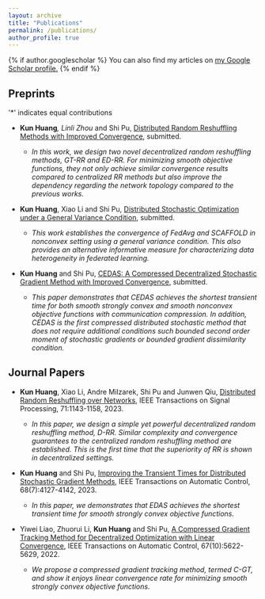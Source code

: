 ```yaml
---
layout: archive
title: "Publications"
permalink: /publications/
author_profile: true
---
```



{% if author.googlescholar %}
  You can also find my articles on <u><a href="{{author.googlescholar}}">my Google Scholar profile</a>.</u>
{% endif %}

Preprints
----
'*' indicates equal contributions

+ **Kun Huang**<sup>*</sup>, Linli Zhou<sup>*</sup> and Shi Pu, [Distributed Random Reshuffling Methods with Improved Convergence](https://arxiv.org/abs/2306.12037), submitted.
  + *In this work, we design two novel decentralized random reshuffling methods, GT-RR and ED-RR. For minimizing smooth objective functions, they not only achieve similar convergence results compared to centralized RR methods but also improve the dependency regarding the network topology compared to the previous works.*

+ **Kun Huang**, Xiao Li and Shi Pu, [Distributed Stochastic Optimization under a General Variance Condition](https://arxiv.org/abs/2301.12677), submitted.
  + *This work establishes the convergence of FedAvg and SCAFFOLD in nonconvex setting using a general variance condition. This also provides an alternative informative measure for characterizing data heterogeneity in federated learning.*

+ **Kun Huang** and Shi Pu, [CEDAS: A Compressed Decentralized Stochastic Gradient Method with Improved Convergence](https://arxiv.org/abs/2301.05872), submitted.
  + *This paper demonstrates that CEDAS achieves the shortest transient time for both smooth strongly convex and smooth nonconvex objective functions with communication compression. In addition, CEDAS is the first compressed distributed stochastic method that does not require additional conditions such bounded second order moment of stochastic gradients or bounded gradient dissimilarity condition.*

Journal Papers
----

+ **Kun Huang**, Xiao Li, Andre Milzarek, Shi Pu and Junwen Qiu, [Distributed Random Reshuffling over Networks](https://arxiv.org/pdf/2112.15287.pdf), IEEE Transactions on Signal Processing, 71:1143-1158, 2023.
  + *In this paper, we design a simple yet powerful decentralized random reshuffling method, D-RR. Similar complexity and convergence guarantees to the centralized random reshuffling method are established. This is the first time that the superiority of RR is shown in decentralized settings.*

+ **Kun Huang** and Shi Pu, [Improving the Transient Times for Distributed Stochastic Gradient Methods](https://ieeexplore.ieee.org/document/9865230), IEEE Transactions on Automatic Control, 68(7):4127-4142, 2023.
  + *In this paper, we demonstrates that EDAS achieves the shortest transient time for smooth strongly convex objective functions.*

+ Yiwei Liao,  Zhuorui Li, **Kun Huang** and Shi Pu, [A Compressed Gradient Tracking Method for Decentralized Optimization with Linear Convergence](https://ieeexplore.ieee.org/abstract/document/9789732), IEEE Transactions on Automatic Control, 67(10):5622-5629, 2022.
  + *We propose a compressed gradient tracking method, termed C-GT, and show it enjoys linear convergence rate for minimizing smooth strongly convex objective functions.*
